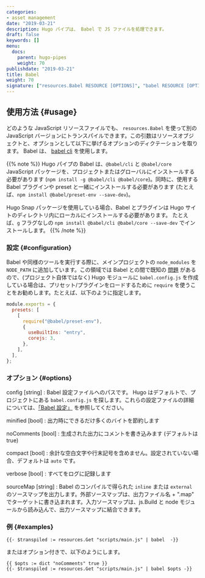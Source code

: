 ```yaml
---
categories:
- asset management
date: "2019-03-21"
description: Hugo パイプは、 Babel で JS ファイルを処理できます。
draft: false
keywords: []
menu:
  docs:
    parent: hugo-pipes
    weight: 70
publishdate: "2019-03-21"
title: Babel
weight: 70
signature: ["resources.Babel RESOURCE [OPTIONS]", "babel RESOURCE [OPTIONS]"]
---
```


## 使用方法 {#usage}

どのような JavaScript リソースファイルでも、 `resources.Babel` を使って別の JavaScript バージョンにトランスパイルできます。この引数はリソースオブジェクトと、オプションとして以下に挙げるオプションのディクテーションを取ります。 Babel は、 [babel cli](https://babeljs.io/docs/en/babel-cli) を使用します。


{{% note %}}
Hugo パイプの Babel は、`@babel/cli` と `@babel/core` JavaScript パッケージを、プロジェクトまたはグローバルにインストールする必要があります (`npm install -g @babel/cli @babel/core`)。同時に、使用する Babel プラグインや preset と一緒にインストールする必要があります (たとえば、`npm install @babel/preset-env --save-dev`)。

Hugo Snap パッケージを使用している場合、Babel とプラグインは Hugo サイトのディレクトリ内にローカルにインストールする必要があります。 たとえば、`g` フラグなしの `npm install @babel/cli @babel/core --save-dev` でインストールします。
{{% /note %}}

### 設定 {#configuration}

Babel や同様のツールを実行する際に、メインプロジェクトの `node_modules` を `NODE_PATH` に追加しています。この領域では Babel との間で既知の [問題](https://github.com/babel/babel/issues/5618) があるので、(プロジェクト自体ではなく) Hugo モジュールに `babel.config.js` を作成している場合は、プリセット/プラグインをロードするために `require` を使うことをお勧めします。たとえば、以下のように指定します。


```js
module.exports = {
  presets: [
    [
      require("@babel/preset-env"),
      {
        useBuiltIns: "entry",
        corejs: 3,
      },
    ],
  ],
};
```

### オプション {#options}

config [string]
: Babel 設定ファイルへのパスです。 Hugo はデフォルトで、プロジェクトにある `babel.config.js` を探します。これらの設定ファイルの詳細については、[「Babel 設定」](https://babeljs.io/docs/en/configuration) を参照してください。

minified [bool]
: 出力時にできるだけ多くのバイトを節約します

noComments [bool]
: 生成された出力にコメントを書き込みます (デフォルトは true)

compact [bool]
: 余計な空白文字や行末記号を含めません。設定されていない場合、デフォルトは `auto` です。

verbose [bool]
: すべてをログに記録します

sourceMap [string]
: Babel のコンパイルで得られた `inline` または `external` のソースマップを出力します。外部ソースマップは、出力ファイル名 + ".map" でターゲットに書き込まれます。入力ソースマップは、js.Build と node モジュールから読み込んで、出力ソースマップに結合できます。


### 例 {#examples}

```go-html-template
{{- $transpiled := resources.Get "scripts/main.js" | babel  -}}
```

またはオプション付きで、以下のようにします。

```go-html-template
{{ $opts := dict "noComments" true }}
{{- $transpiled := resources.Get "scripts/main.js" | babel $opts -}}
```
